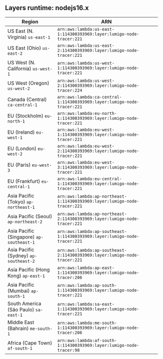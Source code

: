 Layers runtime: nodejs16.x
----
| Region | ARN |
| --- | --- |
|US East (N. Virginia)  `us-east-1`|`arn:aws:lambda:us-east-1:114300393969:layer:lumigo-node-tracer:221`|
|US East (Ohio)  `us-east-2`|`arn:aws:lambda:us-east-2:114300393969:layer:lumigo-node-tracer:221`|
|US West (N. California)  `us-west-1`|`arn:aws:lambda:us-west-1:114300393969:layer:lumigo-node-tracer:221`|
|US West (Oregon)  `us-west-2`|`arn:aws:lambda:us-west-2:114300393969:layer:lumigo-node-tracer:224`|
|Canada (Central)  `ca-central-1`|`arn:aws:lambda:ca-central-1:114300393969:layer:lumigo-node-tracer:221`|
|EU (Stockholm)  `eu-north-1`|`arn:aws:lambda:eu-north-1:114300393969:layer:lumigo-node-tracer:221`|
|EU (Ireland)  `eu-west-1`|`arn:aws:lambda:eu-west-1:114300393969:layer:lumigo-node-tracer:221`|
|EU (London)  `eu-west-2`|`arn:aws:lambda:eu-west-2:114300393969:layer:lumigo-node-tracer:221`|
|EU (Paris)  `eu-west-3`|`arn:aws:lambda:eu-west-3:114300393969:layer:lumigo-node-tracer:221`|
|EU (Frankfurt)  `eu-central-1`|`arn:aws:lambda:eu-central-1:114300393969:layer:lumigo-node-tracer:221`|
|Asia Pacific (Tokyo)  `ap-northeast-1`|`arn:aws:lambda:ap-northeast-1:114300393969:layer:lumigo-node-tracer:221`|
|Asia Pacific (Seoul)  `ap-northeast-2`|`arn:aws:lambda:ap-northeast-2:114300393969:layer:lumigo-node-tracer:221`|
|Asia Pacific (Singapore)  `ap-southeast-1`|`arn:aws:lambda:ap-southeast-1:114300393969:layer:lumigo-node-tracer:221`|
|Asia Pacific (Sydney)  `ap-southeast-2`|`arn:aws:lambda:ap-southeast-2:114300393969:layer:lumigo-node-tracer:221`|
|Asia Pacific (Hong Kong)  `ap-east-1`|`arn:aws:lambda:ap-east-1:114300393969:layer:lumigo-node-tracer:206`|
|Asia Pacific (Mumbai)  `ap-south-1`|`arn:aws:lambda:ap-south-1:114300393969:layer:lumigo-node-tracer:221`|
|South America (São Paulo)  `sa-east-1`|`arn:aws:lambda:sa-east-1:114300393969:layer:lumigo-node-tracer:221`|
|Middle East (Bahrain)  `me-south-1`|`arn:aws:lambda:me-south-1:114300393969:layer:lumigo-node-tracer:206`|
|Africa (Cape Town)  `af-south-1`|`arn:aws:lambda:af-south-1:114300393969:layer:lumigo-node-tracer:98`|
